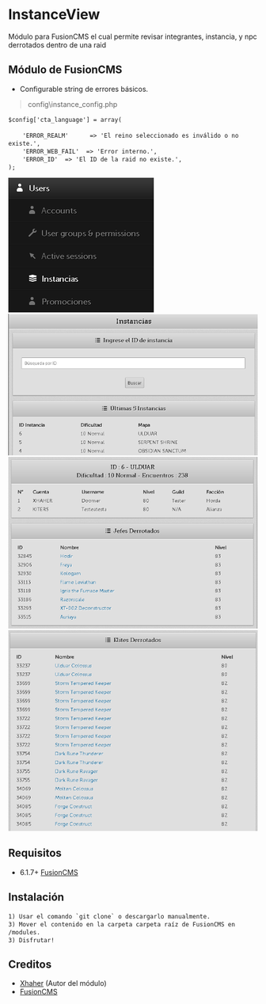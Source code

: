 # InstanceView
 
 Módulo para FusionCMS el cual permite revisar integrantes, instancia, y npc derrotados dentro de una raid
 
## Módulo de FusionCMS

* Configurable string de errores básicos.

> config\instance_config.php

```
$config['cta_language'] = array(

    'ERROR_REALM'      => 'El reino seleccionado es inválido o no existe.',
    'ERROR_WEB_FAIL'  => 'Error interno.',
    'ERROR_ID'  => 'El ID de la raid no existe.',
);
```

![Screenshot](Screenshot/Menu.png)
![Screenshot](Screenshot/Screen1.png)
![Screenshot](Screenshot/Screen2.png)
![Screenshot](Screenshot/Screen3.png)

## Requisitos

* 6.1.7+ [FusionCMS](https://github.com/poszer/FusionCMS)

## Instalación 

```
1) Usar el comando `git clone` o descargarlo manualmente.
3) Mover el contenido en la carpeta carpeta raíz de FusionCMS en /modules.
3) Disfrutar!
```

## Creditos 

* [Xhaher](https://github.com/xhaher) (Autor del módulo)
* [FusionCMS](https://github.com/poszer/FusionCMS)

